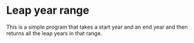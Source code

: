 # Leap year range

This is a simple program that takes a start year and an end year and then returns all the leap years in that range.
